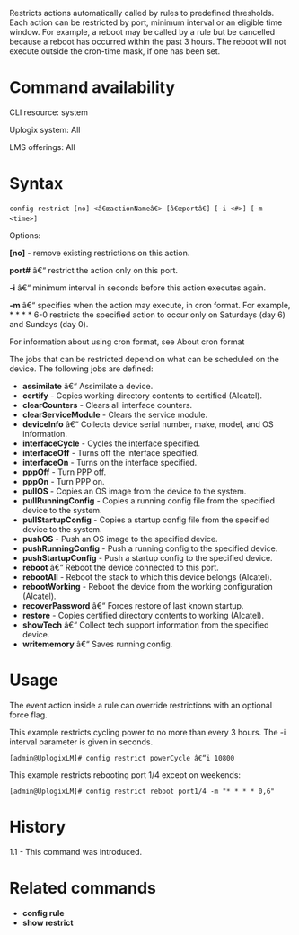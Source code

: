 <!-- 5.4 -->

Restricts actions automatically called by rules to predefined thresholds. Each action can be restricted by port, minimum interval or an eligible time window. For example, a reboot may be called by a rule but be cancelled because a reboot has occurred within the past 3 hours. The reboot will not execute outside the cron-time mask, if one has been set.

# Command availability 

CLI resource: system

Uplogix system: All

LMS offerings: All

# Syntax 

```
config restrict [no] <â€œactionNameâ€> [â€œportâ€] [-i <#>] [-m <time>]
```

Options:

**[no]** - remove existing restrictions on this action.

**port#** â€“ restrict the action only on this port.

**-i** â€“ minimum interval in seconds before this action executes again.

**-m <time>** â€“ specifies when the action may execute, in cron format. For example, * * * * 6-0 restricts the specified action to occur only on Saturdays (day 6) and Sundays (day 0).

For information about using cron format, see About cron format 

The jobs that can be restricted depend on what can be scheduled on the device. The following jobs are defined:

- **assimilate** â€“ Assimilate a device. 
- **certify** - Copies working directory contents to certified (Alcatel).
- **clearCounters** - Clears all interface counters.
- **clearServiceModule** - Clears the service module.
- **deviceInfo** â€“ Collects device serial number, make, model, and OS information.
- **interfaceCycle** - Cycles the interface specified.
- **interfaceOff** - Turns off the interface specified.
- **interfaceOn** - Turns on the interface specified.
- **pppOff** - Turn PPP off.
- **pppOn** - Turn PPP on.
- **pullOS** - Copies an OS image from the device to the system.
- **pullRunningConfig** - Copies a running config file from the specified device to the system.
- **pullStartupConfig** - Copies a startup config file from the specified device to the system.
- **pushOS**  - Push an OS image to the specified device.
- **pushRunningConfig** - Push a running config to the specified device.
- **pushStartupConfig** - Push a startup config to the specified device.
- **reboot** â€“ Reboot the device connected to this port. 
- **rebootAll** - Reboot the stack to which this device belongs (Alcatel).
- **rebootWorking** - Reboot the device from the working configuration (Alcatel).
- **recoverPassword** â€“ Forces restore of last known startup.
- **restore** - Copies certified directory contents to working (Alcatel).
- **showTech** â€“ Collect tech support information from the specified device.
- **writememory** â€“ Saves running config. 

# Usage 

The event action inside a rule can override restrictions with an optional force flag.

This example restricts cycling power to no more than every 3 hours. The -i interval parameter is given in seconds.


```
[admin@UplogixLM]# config restrict powerCycle â€“i 10800
```

This example restricts rebooting port 1/4 except on weekends:

```
[admin@UplogixLM]# config restrict reboot port1/4 -m "* * * * 0,6"
```

# History 

1.1 - This command was introduced.

# Related commands 

- **config rule**
- **show restrict**
